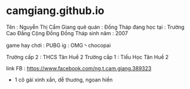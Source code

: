 # camgiang.github.io

Tên             : Nguyễn Thị Cẩm Giang
quê quán        : Đồng Tháp 
đang học tại    : Trường Cao Đẳng Cộng Đồng Đồng Tháp
sinh năm        : 2007

game hay chơi : PUBG 
ig : OMG丶chocopai

Trường cấp 2 : THCS Tân Huề 2
Trường cấp 1 : Tiểu Học Tân Huề 2

link FB : https://www.facebook.com/ng.t.cam.giang.389323

- 1 cô gái xinh xắn, dễ thuơng, ngoan hiền